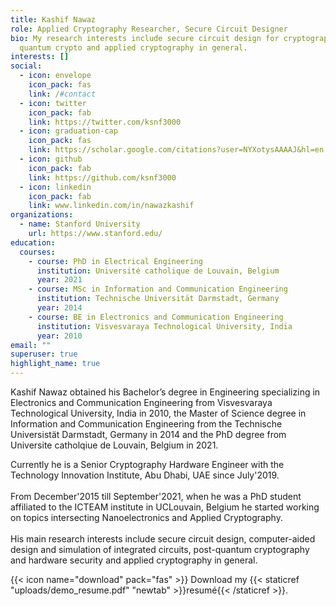 ```yaml
---
title: Kashif Nawaz
role: Applied Cryptography Researcher, Secure Circuit Designer
bio: My research interests include secure circuit design for cryptography, post
  quantum crypto and applied cryptography in general.
interests: []
social:
  - icon: envelope
    icon_pack: fas
    link: /#contact
  - icon: twitter
    icon_pack: fab
    link: https://twitter.com/ksnf3000
  - icon: graduation-cap
    icon_pack: fas
    link: https://scholar.google.com/citations?user=NYXotysAAAAJ&hl=en
  - icon: github
    icon_pack: fab
    link: https://github.com/ksnf3000
  - icon: linkedin
    icon_pack: fab
    link: www.linkedin.com/in/nawazkashif
organizations:
  - name: Stanford University
    url: https://www.stanford.edu/
education:
  courses:
    - course: PhD in Electrical Engineering
      institution: Université catholique de Louvain, Belgium
      year: 2021
    - course: MSc in Information and Communication Engineering
      institution: Technische Universität Darmstadt, Germany
      year: 2014
    - course: BE in Electronics and Communication Engineering
      institution: Visvesvaraya Technological University, India
      year: 2010
email: ""
superuser: true
highlight_name: true
---
```

Kashif Nawaz obtained his Bachelor’s degree in Engineering specializing in Electronics and Communication Engineering from Visvesvaraya Technological University, India in 2010, the Master of Science degree in Information and Communication Engineering from the Technische Universistät Darmstadt, Germany in 2014 and the PhD degree from Universite catholqiue de Louvain, Belgium in 2021.

Currently he is a Senior Cryptography Hardware Engineer with the Technology Innovation Institute, Abu Dhabi, UAE since July'2019.\
\
From December'2015 till September'2021, when he was a PhD student affiliated to the ICTEAM institute in UCLouvain, Belgium he started working on topics intersecting Nanoelectronics and Applied Cryptography. \
\
His main research interests include secure circuit design, computer-aided design and simulation of integrated circuits, post-quantum cryptography and hardware security and applied cryptography in general.

{{< icon name="download" pack="fas" >}} Download my {{< staticref "uploads/demo_resume.pdf" "newtab" >}}resumé{{< /staticref >}}.